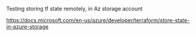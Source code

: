 Testing storing tf state remotely, in Az storage account

https://docs.microsoft.com/en-us/azure/developer/terraform/store-state-in-azure-storage

